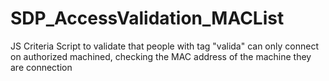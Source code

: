 # SDP_AccessValidation_MACList

JS Criteria Script to validate that people with tag "valida" can only connect on authorized machined, checking the MAC address of the machine they are connection

